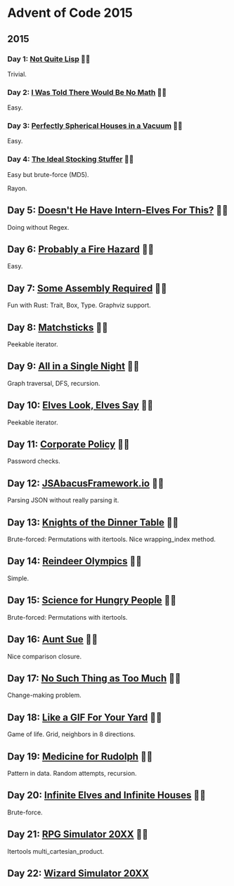 # Advent of Code 2015

## 2015

### Day 1: [Not Quite Lisp](day01/README.md) 🌟🌟

Trivial.

### Day 2: [I Was Told There Would Be No Math](day02/README.md) 🌟🌟

Easy.

### Day 3: [Perfectly Spherical Houses in a Vacuum](day03/README.md) 🌟🌟

Easy.

### Day 4: [The Ideal Stocking Stuffer](day04/README.md) 🌟🌟

Easy but brute-force (MD5).

Rayon.

## Day 5: [Doesn't He Have Intern-Elves For This?](day05/README.md) 🌟🌟

Doing without Regex.

## Day 6: [Probably a Fire Hazard](day06/README.md) 🌟🌟

Easy.

## Day 7: [Some Assembly Required](day07/README.md) 🌟🌟

Fun with Rust: Trait, Box, Type.
Graphviz support.

## Day 8: [Matchsticks](day08/README.md) 🌟🌟

Peekable iterator.

## Day 9: [All in a Single Night](day09/README.md) 🌟🌟

Graph traversal, DFS, recursion.

## Day 10: [Elves Look, Elves Say](day10/README.md) 🌟🌟

Peekable iterator.

## Day 11: [Corporate Policy](day11/README.md) 🌟🌟

Password checks.

## Day 12: [JSAbacusFramework.io](day12/README.md) 🌟🌟

Parsing JSON without really parsing it.

## Day 13: [Knights of the Dinner Table](day13/README.md) 🌟🌟

Brute-forced: Permutations with itertools. Nice wrapping_index method.

## Day 14: [Reindeer Olympics](day14/README.md) 🌟🌟

Simple.

## Day 15: [Science for Hungry People](day15/README.md) 🌟🌟

Brute-forced: Permutations with itertools.

## Day 16: [Aunt Sue](day16/README.md) 🌟🌟

Nice comparison closure.

## Day 17: [No Such Thing as Too Much](day17/README.md) 🌟🌟

Change-making problem.

## Day 18: [Like a GIF For Your Yard](day18/README.md) 🌟🌟

Game of life. Grid, neighbors in 8 directions.

## Day 19: [Medicine for Rudolph](day19/README.md) 🌟🌟

Pattern in data. Random attempts, recursion.

## Day 20: [Infinite Elves and Infinite Houses](day20/README.md) 🌟🌟

Brute-force.

## Day 21: [RPG Simulator 20XX](day21/README.md) 🌟🌟

Itertools multi_cartesian_product.

## Day 22: [Wizard Simulator 20XX](day22/README.md) 

